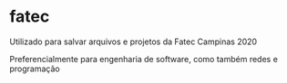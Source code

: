 # fatec
Utilizado para salvar arquivos e projetos da Fatec Campinas 2020

Preferencialmente para engenharia de software, como também redes e programação
